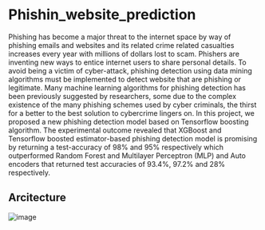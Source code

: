 # Phishin_website_prediction

Phishing has become a major threat to the internet
space by way of phishing emails and websites and its related
crime related casualties increases every year with millions of
dollars lost to scam. Phishers are inventing new ways to entice
internet users to share personal details. To avoid being a victim
of cyber-attack, phishing detection using data mining algorithms
must be implemented to detect website that are phishing or legitimate.
Many machine learning algorithms for phishing detection
has been previously suggested by researchers, some due to the
complex existence of the many phishing schemes used by cyber
criminals, the thirst for a better to the best solution to cybercrime
lingers on. In this project, we proposed a new phishing
detection model based on Tensorflow boosting algorithm. The
experimental outcome revealed that XGBoost and Tensorflow
boosted estimator-based phishing detection model is promising
by returning a test-accuracy of 98% and 95% respectively which
outperformed Random Forest and Multilayer Perceptron (MLP)
and Auto encoders that returned test accuracies of 93.4%, 97.2%
and 28% respectively.

## Arcitecture 
![image](https://user-images.githubusercontent.com/72537343/123980889-cf98b200-d9b9-11eb-807d-d849befaf204.png)
